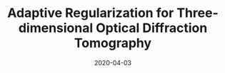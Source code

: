 ---
title: "Adaptive Regularization for Three-dimensional Optical Diffraction Tomography"
collection: publications
permalink: /publication/2020-adaptive-pham
date: 2020-04-03
venue: '2020 IEEE 16th International Symposium on Biomedical Imaging (ISBI 2020)'
paperurl: 'https://ieeexplore.ieee.org/abstract/document/9098523'
citation: 'Pham, T. A., Soubies, E., Ayoub, A., Psaltis, D., & Unser, M. (2020, April). Adaptive Regularization for Three-dimensional Optical Diffraction Tomography. In 2020 IEEE 17th International Symposium on Biomedical Imaging (ISBI) (pp. 182-186). IEEE.'
---